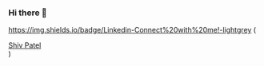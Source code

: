 ### Hi there 👋

https://img.shields.io/badge/Linkedin-Connect%20with%20me!-lightgrey (<div class="badge-base LI-profile-badge" data-locale="en_US" data-size="medium" data-theme="dark" data-type="VERTICAL" data-vanity="shivpvtel" data-version="v1"><a class="badge-base__link LI-simple-link" href="https://www.linkedin.com/in/shivpvtel?trk=profile-badge">Shiv Patel</a></div>)
                    
<!--
**shivpvtel/shivpvtel** is a ✨ _special_ ✨ repository because its `README.md` (this file) appears on your GitHub profile.

Here are some ideas to get you started:

- 🔭 I’m currently working on ...
- 🌱 I’m currently learning ...
- 👯 I’m looking to collaborate on ...
- 🤔 I’m looking for help with ...
- 💬 Ask me about ...
- 📫 How to reach me: ...
- 😄 Pronouns: ...
- ⚡ Fun fact: ...
-->
